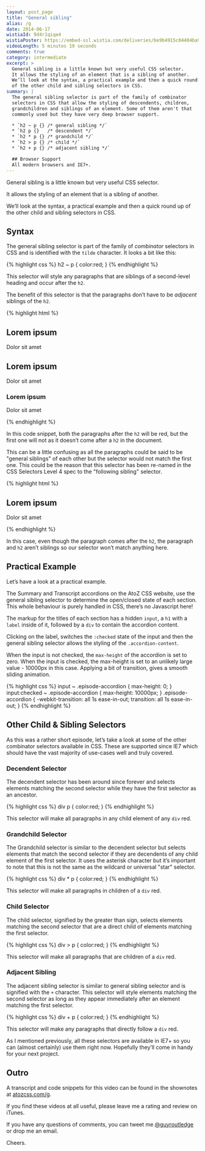 ```yaml
---
layout: post_page
title: "General sibling"
alias: /g
date: 2014-06-17
wistiaId: 9d4r1qiqe4
wistiaPoster: https://embed-ssl.wistia.com/deliveries/be9b4915c04404ba9cb7753f0a01df7db301d62c.jpg?image_play_button=true&image_play_button_color=cc3f85e0&image_crop_resized=600x338
videoLength: 5 minutes 19 seconds
comments: true
category: intermediate
excerpt: >
  General sibling is a little known but very useful CSS selector.
  It allows the styling of an element that is a sibling of another.
  We’ll look at the syntax, a practical example and then a quick round up
  of the other child and sibling selectors in CSS.
summary: |
  The general sibling selector is part of the family of combinator
  selectors in CSS that allow the styling of descendents, children,
  grandchildren and siblings of an element. Some of them aren't that
  commonly used but they have very deep browser support.

  * `h2 ~ p {} /* general sibling */`
  * `h2 p {}   /* descendent */`
  * `h2 * p {} /* grandchild */`
  * `h2 > p {} /* child */`
  * `h2 + p {} /* adjacent sibling */`

  ## Browser Support
  All modern browsers and IE7+.
---
```


General sibling is a little known but very useful CSS selector.

It allows the styling of an element that is a sibling of another.

We’ll look at the syntax, a practical example and then a quick round up
of the other child and sibling selectors in CSS.


## Syntax

The general sibling selector is part of the family of *combinator*
selectors in CSS and is identified with the `tilde` character. It looks
a bit like this:

{% highlight css %}
h2 ~ p {
	color:red;
}
{% endhighlight %}

This selector will style any paragraphs that are siblings of a second-level
heading and occur after the `h2`. 

The benefit of this selector is that the paragraphs don’t have to be 
*adjacent* siblings of the `h2`.

{% highlight html %}
<article>
	<h1>Lorem ipsum</h1>
	<p>Dolor sit amet</p>
	<h2>Lorem ipsum</h2>
	<p>Dolor sit amet</p>
	<h3>Lorem ipsum</h3>
	<p>Dolor sit amet</p>
</article>
{% endhighlight %}

In this code snippet, both the paragraphs after the `h2` will be red, but
the first one will not as it doesn’t come after a `h2` in the document.

This can be a little confusing as all the paragraphs could be said to be
"general siblings" of each other but the selector would not match the
first one.  This could be the reason that this selector has been
re-named in the CSS Selectors Level 4 spec to the "following sibling"
selector.

{% highlight html %}
<h2>Lorem ipsum</h1>
<div>
	<p>Dolor sit amet</p>
</div>
{% endhighlight %}

In this case, even though the paragraph comes after the `h2`, the
paragraph and `h2` aren’t siblings so our selector won’t match anything
here.


## Practical Example

Let’s have a look at a practical example.

The Summary and Transcript accordions on the AtoZ CSS website, use the
general sibling selector to determine the open/closed state of each
section. This whole behaviour is purely handled in CSS, there’s no
Javascript here!

The markup for the titles of each section has a hidden `input`, a `h1`
with a `label` inside of it, followed by a `div` to contain the
accordion content.

Clicking on the label, switches the `:checked` state of the input and
then the general sibling selector allows the styling of the 
`.accordion-content`.

When the input is not checked, the `max-height` of the accordion is set
to zero.  When the input is checked, the max-height is set to an
unlikely large value - 10000px in this case. Applying a bit of
transition, gives a smooth sliding animation.

{% highlight css %}
input ~ .episode-accordion {
	max-height: 0;
}
input:checked ~ .episode-accordion {
	max-height: 10000px;
}
.episode-accordion {
	-webkit-transition: all 1s ease-in-out;
	        transition: all 1s ease-in-out;
}
{% endhighlight %}

## Other Child & Sibling Selectors

As this was a rather short episode, let’s take a look at some of the
other combinator selectors available in CSS. These are supported since
IE7 which should have the vast majority of use-cases well and truly
covered.

### Decendent Selector

The decendent selector has been around since forever and selects
elements matching the second selector while they have the first selector
as an ancestor.

{% highlight css %}
div p { 
	color:red;
}
{% endhighlight %}

This selector will make all paragraphs in any child element of any `div` red.

### Grandchild Selector

The Grandchild selector is similar to the decendent selector but selects
elements that match the second selector if they are decendents of any
child element of the first selector. It uses the asterisk character but
it’s important to note that this is not the same as the wildcard or
universal "star" selector.

{% highlight css %}
div * p { 
	color:red;
}
{% endhighlight %}

This selector will make all paragraphs in children of a `div` red.

### Child Selector

The child selector, signified by the greater than sign, selects elements
matching the second selector that are a direct child of elements
matching the first selector.

{% highlight css %}
div > p { 
	color:red;
}
{% endhighlight %}

This selector will make all paragraphs that are children of a `div` red.

### Adjacent Sibling

The adjacent sibling selector is similar to general sibling selector and is 
signified with the `+` character. This selector will style elements matching
the second selector as long as they appear immediately after an element
matching the first selector.

{% highlight css %}
div + p { 
	color:red;
}
{% endhighlight %}

This selector will make any paragraphs that directly follow a `div` red.

As I mentioned previously, all these selectors are available in IE7+ so
you can (almost certainly) use them right now. Hopefully they’ll come in
handy for your next project.


## Outro

A transcript and code snippets for this video can be found in the
shownotes at [atozcss.com/g](http://www.atozcss.com/g).

If you find these videos at all useful, please leave me a rating and
review on iTunes.

If you have any questions of comments, you can tweet me
[@guyroutledge](http://www.twitter.com/guyroutledge) or
drop me an email.

Cheers.


